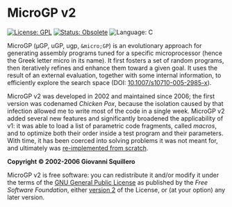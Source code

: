 MicroGP v2
==========

[![License: GPL](https://img.shields.io/badge/license-gpl--2.0-green.svg)](https://opensource.org/licenses/GPL-2.0)
[![Status: Obsolete](https://img.shields.io/badge/status-obsolete-red.svg)](https://github.com/squillero/microgp3)
![Language: C](https://img.shields.io/badge/language-C-blue.svg)

MicroGP (µGP, uGP, ugp, `&micro;GP`) is an evolutionary approach for generating assembly programs tuned for a specific microprocessor (hence the Greek letter micro in its name). It first fosters a set of random programs, then iteratively refines and enhance them toward a given goal. It uses the result of an external evaluation, together with some internal information, to efficiently explore the search space (DOI: [10.1007/s10710-005-2985-x](https://link.springer.com/article/10.1007/s10710-005-2985-x)).

MicroGP v2 was developed in 2002 and maintained since 2006; the first version was codenamed *Chicken Pox*, because the isolation caused by that infection allowed me to write most of the code in a single week. MicroGP v2 added several new features and significantly broadened the applicability of v1: it was able to load a list of parametric code fragments, called *macros*, and to optimize both their order inside a test program and their parameters. With time, it has been coerced into solving problems it was not meant for, and ultimately was [re-implemented from scratch](https://github.com/squillero/microgp3).

**Copyright © 2002-2006 Giovanni Squillero**

MicroGP v2 is free software: you can redistribute it and/or modify it under the terms of the [GNU General Public License](http://www.gnu.org/licenses/) as published by the *Free Software Foundation*, either [version 2](https://opensource.org/licenses/GPL-2.0) of the License, or (at your option) any later version.
